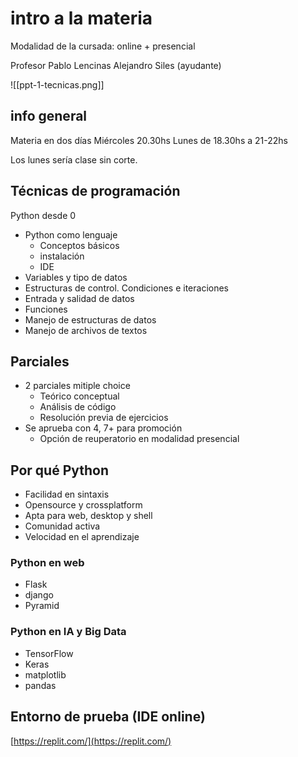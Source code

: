 # intro a la materia
Modalidad de la cursada: online + presencial

Profesor Pablo Lencinas
Alejandro Siles (ayudante)

![[ppt-1-tecnicas.png]]
## info general
Materia en dos días
Miércoles 20.30hs
Lunes de 18.30hs a 21-22hs

Los lunes sería clase sin corte.

## Técnicas de programación
Python desde 0

- Python como lenguaje
	- Conceptos básicos
	- instalación
	- IDE
- Variables y tipo de datos
- Estructuras de control. Condiciones e iteraciones
- Entrada y salidad de datos
- Funciones
- Manejo de estructuras de datos
- Manejo de archivos de textos

## Parciales
- 2 parciales mitiple choice
	- Teórico conceptual
	- Análisis de código
	- Resolución previa de ejercicios
- Se aprueba con 4, 7+ para promoción
	- Opción de reuperatorio en modalidad presencial

## Por qué Python
- Facilidad en sintaxis
- Opensource y crossplatform
- Apta para web, desktop y shell
- Comunidad activa
- Velocidad en el aprendizaje

### Python en web
- Flask
- django
- Pyramid

### Python en IA y Big Data
- TensorFlow
- Keras
- matplotlib
- pandas

## Entorno de prueba (IDE online)
[https://replit.com/](https://replit.com/)